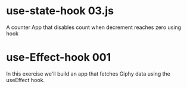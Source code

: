 # use-state-hook 03.js
A counter App that disables count when decrement reaches zero using hook
# use-Effect-hook 001
In this exercise we'll build an app that fetches Giphy data using the useEffect hook.
